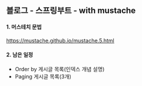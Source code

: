 ## 블로그 - 스프링부트 - with mustache

#### 1. 머스테치 문법
https://mustache.github.io/mustache.5.html

#### 2. 남은 일정
- Order by 게시글 목록(인덱스 개념 설명)
- Paging 게시글 목록(3개)